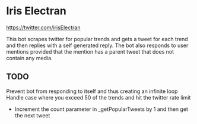 # Iris Electran

https://twitter.com/irisElectran

This bot scrapes twitter for popular trends and gets a tweet for each trend and then replies with a self generated reply. 
The bot also responds to user mentions provided that the mention has a parent tweet that does not contain any media.


## TODO

Prevent bot from responding to itself and thus creating an infinite loop  
Handle case where you exceed 50 of the trends and hit the twitter rate limit  
* Increment the count parameter in _getPopularTweets by 1 and then get the next tweet
